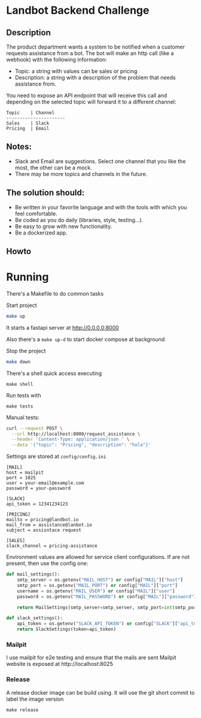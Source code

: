 # Landbot Backend Challenge

## Description

The product department wants a system to be notified when a customer requests assistance from a bot. The bot will make an http call (like a webhook) with the following information:

- Topic: a string with values can be sales or pricing
- Description: a string with a description of the problem that needs assistance from.

You need to expose an API endpoint that will receive this call and depending on the selected topic will forward it to a different channel:

``` 
Topic    | Channel   
----------------------
Sales    | Slack
Pricing  | Email
```

## Notes:
- Slack and Email are suggestions. Select one channel that you like the most, the other can be a mock.
- There may be more topics and channels in the future.

## The solution should:
- Be written in your favorite language and with the tools with which you feel comfortable.
- Be coded as you do daily (libraries, style, testing...).
- Be easy to grow with new functionality.
- Be a dockerized app.


## Howto

# Running
There's a Makefile to do common tasks

Start project
```bash
make up
```
It starts a fastapi server at  http://0.0.0.0:8000

Also there's a `make up-d` to start docker compose at background

Stop the project
```bash
make down
```

There's a shell quick access executing 
```
make shell
```

Run tests with 
```
make tests
```

Manual tests:
```bash
curl --request POST \
  --url http://localhost:8000/request_assistance \
  --header 'Content-Type: application/json ' \
  --data '{"topic": "Pricing", "description": "hola"}'
```

Settings are stored at  `config/config.ini`
```
[MAIL]
host = mailpit
port = 1025
user = your-email@example.com
password = your-password

[SLACK]
api_token = 12341234123

[PRICING]
mailto = pricing@landbot.io
mail_from = assistance@lanbot.io
subject = assisntace request

[SALES]
slack_channel = pricing-assistance
```

Environment values are allowed for service client configurations. If are not present, then use the config one:
```python
def mail_settings():
    smtp_server = os.getenv("MAIL_HOST") or config["MAIL"]["host"]
    smtp_port = os.getenv("MAIL_PORT") or config["MAIL"]["port"]
    username = os.getenv("MAIL_USER") or config["MAIL"]["user"]
    password = os.getenv("MAIL_PASSWORD") or config["MAIL"]["password"]

    return MailSettings(smtp_server=smtp_server, smtp_port=int(smtp_port), username=username, password=password)

def slack_settings():
    api_token = os.getenv("SLACK_API_TOKEN") or config["SLACK"]["api_token"]
    return SlackSettings(token=api_token)
```

### Mailpit
I use mailpit for e2e testing and ensure that the mails are sent 
Mailpit website is exposed at http://localhost:8025

### Release

A release docker image can be build using. It will use the git short commit to label the image version
```
make release
```